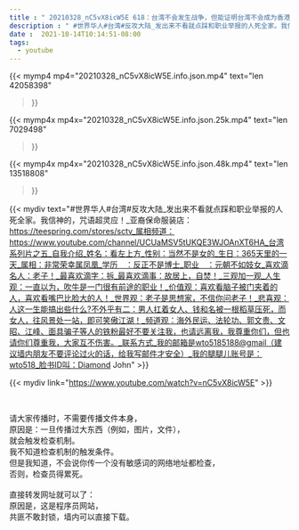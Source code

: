 ```yaml
---
title : " 20210328_nC5vX8icW5E 618：台湾不会发生战争，但能证明台湾不会成为香港吗？世界华人人力资源都被台湾政客给抛弃了数十年，值得吗？ "
description : " #世界华人#台湾#反攻大陆_发出来不看就点踩和职业举报的人死全家。我信神的，咒语超灵应！_亚裔保命服装店：https://teespring.com/stores/sctv_属相频道：https://www.youtube.com/channel/UCUaMSV5tUKQE3WJOAnXT6HA_台湾系列片之五_自我介绍_姓名：看左上方_性别：当然不是女的_生日：365天里的一天_属相：非常荣幸属凤凰_学历　：反正不是博士_职业　：元朝不如妓女_喜欢滴名人：老子！_最喜欢滴字：拆_最喜欢滴事：故居上，自焚！_三观加一观_人生观：一直以为，吹牛是一门很有前途的职业！_价值观：喜欢看脑子被门夹着的人，喜欢看嘴巴比脸大的人！_世界观：老子是思想家，不信你问老子！_悲喜观：人这一生能搞出些什么?不外乎有二：男人扛着女人、钱和名被一根稻草压死，而女人，往风景处一站，即可笑傲江湖！_频道观：海外民运、法轮功、郭文贵、文昭、江峰、面具骗子等人的铁粉最好不要关注我，也请远离我，我尊重你们，但也请你们尊重我，大家互不伤害。_联系方式_我的邮箱是wto5185188@gmail（建议墙内朋友不要评论过火的话，给我写邮件才安全）_我的腿腿儿账号是：wto518_脸书ID叫：Diamond John "
date :  2021-10-14T10:14:51-08:00
tags:
  - youtube
---
```


{{< mymp4 mp4="20210328_nC5vX8icW5E.info.json.mp4" 
text="len 42058398"
>}}

{{< mymp4x  mp4x="20210328_nC5vX8icW5E.info.json.25k.mp4"
text="len 7029498"
>}}

{{< mymp4x  mp4x="20210328_nC5vX8icW5E.info.json.48k.mp4"
text="len 13518808"
>}}


{{< mydiv text="#世界华人#台湾#反攻大陆_发出来不看就点踩和职业举报的人死全家。我信神的，咒语超灵应！_亚裔保命服装店：https://teespring.com/stores/sctv_属相频道：https://www.youtube.com/channel/UCUaMSV5tUKQE3WJOAnXT6HA_台湾系列片之五_自我介绍_姓名：看左上方_性别：当然不是女的_生日：365天里的一天_属相：非常荣幸属凤凰_学历　：反正不是博士_职业　：元朝不如妓女_喜欢滴名人：老子！_最喜欢滴字：拆_最喜欢滴事：故居上，自焚！_三观加一观_人生观：一直以为，吹牛是一门很有前途的职业！_价值观：喜欢看脑子被门夹着的人，喜欢看嘴巴比脸大的人！_世界观：老子是思想家，不信你问老子！_悲喜观：人这一生能搞出些什么?不外乎有二：男人扛着女人、钱和名被一根稻草压死，而女人，往风景处一站，即可笑傲江湖！_频道观：海外民运、法轮功、郭文贵、文昭、江峰、面具骗子等人的铁粉最好不要关注我，也请远离我，我尊重你们，但也请你们尊重我，大家互不伤害。_联系方式_我的邮箱是wto5185188@gmail（建议墙内朋友不要评论过火的话，给我写邮件才安全）_我的腿腿儿账号是：wto518_脸书ID叫：Diamond John" >}}
<br>

{{< mydiv link="https://www.youtube.com/watch?v=nC5vX8icW5E" >}}


<br>

请大家传播时，不需要传播文件本身，<br>
原因是：一旦传播过大东西（例如，图片，文件），<br>
就会触发检查机制。<br>
我不知道检查机制的触发条件。<br>
但是我知道，不会说你传一个没有敏感词的网络地址都检查，<br>
否则，检查员得累死。<br><br>
直接转发网址就可以了：<br>
原因是，这是程序员网站，<br>
共匪不敢封锁，墙内可以直接下载。



